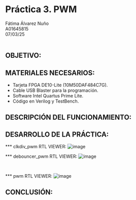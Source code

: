# Práctica 3. PWM
Fátima Álvarez Nuño <br/>
A01645815 <br/>
07/03/25 <br/>
<br/>

## OBJETIVO: <br/>

## MATERIALES NECESARIOS: <br/>
* Tarjeta FPGA DE10-Lite (10M50DAF484C7G). <br/>
* Cable USB Blaster para la programación. <br/>
* Software Intel Quartus Prime Lite. <br/>
* Código en Verilog y TestBench. <br/>

## DESCRIPCIÓN DEL FUNCIONAMIENTO: <br/>

## DESARROLLO DE LA PRÁCTICA: <br/>
*** clkdiv_pwm
RTL VIEWER:
![image](https://github.com/user-attachments/assets/ba6fb8ac-910a-4b90-90cd-c9f9527ccf19)
<br/>

*** debouncer_pwm
RTL VIEWER:
![image](https://github.com/user-attachments/assets/010d8949-7761-46f6-a614-433307906b71)

<br/>

*** pwm
RTL VIEWER: 
![image](https://github.com/user-attachments/assets/264d50d7-06df-413f-9cec-284e45f5ab1e)
<br/>

## CONCLUSIÓN: <br/>

